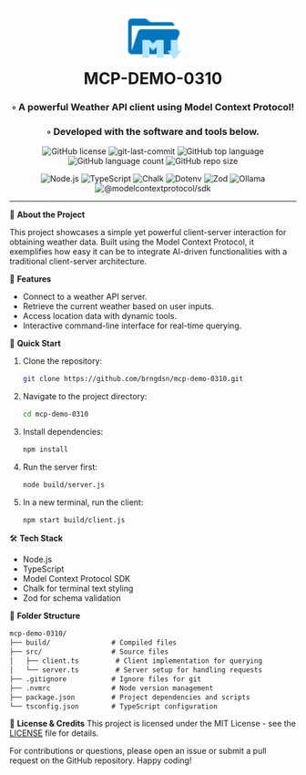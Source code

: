 <div align="center">
<h1 align="center">
<img src="https://raw.githubusercontent.com/PKief/vscode-material-icon-theme/ec559a9f6bfd399b82bb44393651661b08aaf7ba/icons/folder-markdown-open.svg" width="100" />
<br>MCP-DEMO-0310</h1>
<h3>◦ A powerful Weather API client using Model Context Protocol!</h3>
<h3>◦ Developed with the software and tools below.</h3>

<p align="center">
<img src="https://img.shields.io/github/license/brngdsn/mcp-demo-0310?style=flat-square&color=5D6D7E" alt="GitHub license" />
<img src="https://img.shields.io/github/last-commit/brngdsn/mcp-demo-0310?style=flat-square&color=5D6D7E" alt="git-last-commit" />
<img src="https://img.shields.io/github/languages/top/brngdsn/mcp-demo-0310?style=flat-square&color=5D6D7E" alt="GitHub top language" />
<img src="https://img.shields.io/github/languages/count/brngdsn/mcp-demo-0310?style=flat-square&color=5D6D7E" alt="GitHub language count" />
<img src="https://img.shields.io/github/repo-size/brngdsn/mcp-demo-0310?style=flat-square&color=5D6D7E" alt="GitHub repo size" />
</p>

<p align="center">
<img src="https://img.shields.io/badge/Node.js-8CC84B.svg?style=flat-square&logo=Node.js&logoColor=black" alt="Node.js" />
<img src="https://img.shields.io/badge/TypeScript-3178C6.svg?style=flat-square&logo=TypeScript&logoColor=white" alt="TypeScript" />
<img src="https://img.shields.io/badge/Chalk-5C6BC0.svg?style=flat-square&logo=Chalk&logoColor=white" alt="Chalk" />
<img src="https://img.shields.io/badge/Dotenv-7B7B7B.svg?style=flat-square&logo=dotenv&logoColor=white" alt="Dotenv" />
<img src="https://img.shields.io/badge/Zod-1D9BF0.svg?style=flat-square&logo=Zod&logoColor=white" alt="Zod" />
<img src="https://img.shields.io/badge/Ollama-42B883.svg?style=flat-square&logo=Ollama&logoColor=white" alt="Ollama" />
<img src="https://img.shields.io/badge/@modelcontextprotocol/sdk-FF3D00.svg?style=flat-square&logo=modelcontextprotocol&logoColor=white" alt="@modelcontextprotocol/sdk" />
</p>
</div>

---

📖 **About the Project**

This project showcases a simple yet powerful client-server interaction for obtaining weather data. Built using the Model Context Protocol, it exemplifies how easy it can be to integrate AI-driven functionalities with a traditional client-server architecture.

🎯 **Features**
- Connect to a weather API server.
- Retrieve the current weather based on user inputs.
- Access location data with dynamic tools.
- Interactive command-line interface for real-time querying.

🚀 **Quick Start**
1. Clone the repository:
   ```bash
   git clone https://github.com/brngdsn/mcp-demo-0310.git
   ```
2. Navigate to the project directory:
   ```bash
   cd mcp-demo-0310
   ```
3. Install dependencies:
   ```bash
   npm install
   ```
4. Run the server first:
   ```bash
   node build/server.js
   ```
5. In a new terminal, run the client:
   ```bash
   npm start build/client.js
   ```

🛠️ **Tech Stack**
- Node.js
- TypeScript
- Model Context Protocol SDK
- Chalk for terminal text styling
- Zod for schema validation

📂 **Folder Structure**
```
mcp-demo-0310/
├── build/               # Compiled files
├── src/                 # Source files
│   ├── client.ts         # Client implementation for querying
│   └── server.ts         # Server setup for handling requests
├── .gitignore           # Ignore files for git
├── .nvmrc               # Node version management
├── package.json         # Project dependencies and scripts
└── tsconfig.json        # TypeScript configuration
```

📜 **License & Credits**
This project is licensed under the MIT License - see the [LICENSE](LICENSE) file for details.

For contributions or questions, please open an issue or submit a pull request on the GitHub repository. Happy coding!